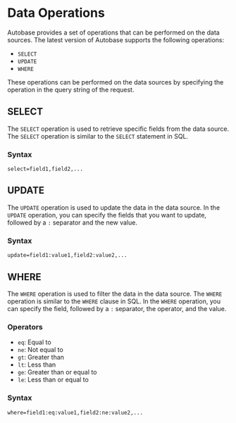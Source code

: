 # Data Operations

Autobase provides a set of operations that can be performed on the data sources. The latest version of Autobase supports the following operations:

- `SELECT`
- `UPDATE`
- `WHERE`

These operations can be performed on the data sources by specifying the operation in the query string of the request.

## SELECT

The `SELECT` operation is used to retrieve specific fields from the data source. The `SELECT` operation is similar to the `SELECT` statement in SQL.

### Syntax

```http
select=field1,field2,...
```

## UPDATE

The `UPDATE` operation is used to update the data in the data source. In the `UPDATE` operation, you can specify the fields that you want to update, followed by a `:` separator and the new value.

### Syntax

```http
update=field1:value1,field2:value2,...
```

## WHERE

The `WHERE` operation is used to filter the data in the data source. The `WHERE` operation is similar to the `WHERE` clause in SQL. In the `WHERE` operation, you can specify the field, followed by a `:` separator, the  operator, and the value.

### Operators
- `eq`: Equal to
- `ne`: Not equal to
- `gt`: Greater than
- `lt`: Less than
- `ge`: Greater than or equal to
- `le`: Less than or equal to

### Syntax

```http
where=field1:eq:value1,field2:ne:value2,...
```